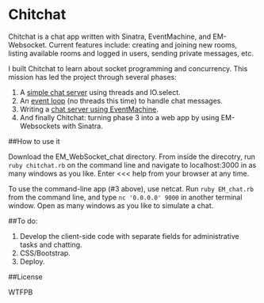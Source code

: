 Chitchat
=========

Chitchat is a chat app written with Sinatra, EventMachine, and EM-Websocket. Current features include: creating and joining new rooms, listing available rooms and logged in users, sending private messages, etc.

I built Chitchat to learn about socket programming and concurrency. This mission has led the project through several phases:

1. A [simple chat server](../master/event_loop_with_threads.rb) using threads and IO.select.
2. An [event loop](../master/event_loop.rb) (no threads this time) to handle chat messages.
3. Writing a [chat server using EventMachine](../master/EM_chat.rb).
4. And finally Chitchat: turning phase 3 into a web app by using EM-Websockets with Sinatra.

##How to use it

Download the EM_WebSocket_chat directory. From inside the direcotry, run ```ruby chitchat.rb``` on the command line and navigate to localhost:3000 in as many windows as you like.  Enter <<< help from your browser at any time.

To use the command-line app (#3 above), use netcat. Run ```ruby EM_chat.rb``` from the command line, and type ```nc '0.0.0.0' 9000``` in another terminal window. Open as many windows as you like to simulate a chat.

##To do:

1. Develop the client-side code with separate fields for administrative tasks and chatting.
2. CSS/Bootstrap.
3. Deploy.

##License

WTFPB